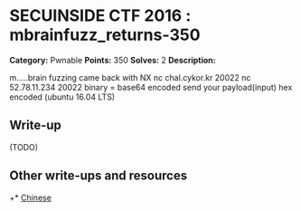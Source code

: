# SECUINSIDE CTF 2016 : mbrainfuzz_returns-350

**Category:** Pwnable
**Points:** 350
**Solves:** 2
**Description:**

m.....brain fuzzing   came back with NX  nc chal.cykor.kr 20022  nc 52.78.11.234 20022  binary = base64 encoded  send your payload(input) hex encoded   (ubuntu 16.04 LTS)


## Write-up

(TODO)

## Other write-ups and resources

+* [Chinese](http://blog.l4ys.tw/2016/07/secuinside-ctf-2016-mbrainfuzz/)
